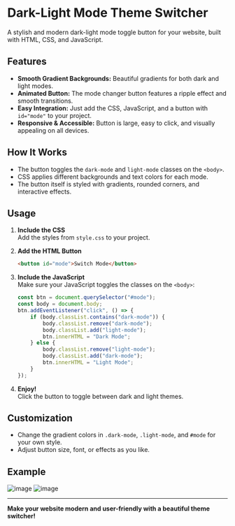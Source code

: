 # Dark-Light Mode Theme Switcher

A stylish and modern dark-light mode toggle button for your website, built with HTML, CSS, and JavaScript.

## Features

- **Smooth Gradient Backgrounds:** Beautiful gradients for both dark and light modes.
- **Animated Button:** The mode changer button features a ripple effect and smooth transitions.
- **Easy Integration:** Just add the CSS, JavaScript, and a button with `id="mode"` to your project.
- **Responsive & Accessible:** Button is large, easy to click, and visually appealing on all devices.

## How It Works

- The button toggles the `dark-mode` and `light-mode` classes on the `<body>`.
- CSS applies different backgrounds and text colors for each mode.
- The button itself is styled with gradients, rounded corners, and interactive effects.

## Usage

1. **Include the CSS**  
   Add the styles from `style.css` to your project.

2. **Add the HTML Button**  
   ```html
   <button id="mode">Switch Mode</button>
   ```

3. **Include the JavaScript**  
   Make sure your JavaScript toggles the classes on the `<body>`:
   ```javascript
   const btn = document.querySelector("#mode");
   const body = document.body;
   btn.addEventListener("click", () => {
       if (body.classList.contains("dark-mode")) {
           body.classList.remove("dark-mode");
           body.classList.add("light-mode");
           btn.innerHTML = "Dark Mode";
       } else {
           body.classList.remove("light-mode");
           body.classList.add("dark-mode");
           btn.innerHTML = "Light Mode";
       }
   });
   ```

4. **Enjoy!**  
   Click the button to toggle between dark and light themes.

## Customization

- Change the gradient colors in `.dark-mode`, `.light-mode`, and `#mode` for your own style.
- Adjust button size, font, or effects as you like.

## Example

![image](https://github.com/user-attachments/assets/b9dfefed-113d-4e05-96ff-f60dedcb5f4d)
![image](https://github.com/user-attachments/assets/aa8147de-37c9-4427-b827-138b86275b4d)

 <!-- Add a screenshot if you have one -->

---

**Make your website modern and user-friendly with a beautiful theme switcher!**
